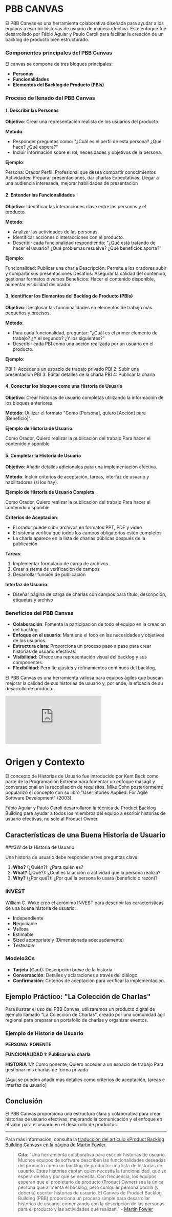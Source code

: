 # PBB CANVAS 

El PBB Canvas es una herramienta colaborativa diseñada para ayudar a los equipos a escribir historias de usuario de manera efectiva. Este enfoque fue desarrollado por Fábio Aguiar y Paulo Caroli para facilitar la creación de un backlog de producto bien estructurado.

### Componentes principales del PBB Canvas

El canvas se compone de tres bloques principales:

- **Personas**
- **Funcionalidades**
- **Elementos del Backlog de Producto (PBIs)**

### Proceso de llenado del PBB Canvas

#### 1. Describir las Personas

**Objetivo**: Crear una representación realista de los usuarios del producto.

**Método**:
- Responder preguntas como: "¿Cuál es el perfil de esta persona? ¿Qué hace? ¿Qué espera?"
- Incluir información sobre el rol, necesidades y objetivos de la persona.

**Ejemplo**:

Persona: Orador
Perfil: Profesional que desea compartir conocimientos
Actividades: Preparar presentaciones, dar charlas
Expectativas: Llegar a una audiencia interesada, mejorar habilidades de presentación

#### 2. Entender las Funcionalidades

**Objetivo**: Identificar las interacciones clave entre las personas y el producto.

**Método**:
- Analizar las actividades de las personas.
- Identificar acciones o interacciones con el producto.
- Describir cada funcionalidad respondiendo: "¿Qué está tratando de hacer el usuario? ¿Qué problemas resuelve? ¿Qué beneficios aporta?"

**Ejemplo**:

Funcionalidad: Publicar una charla
Descripción: Permite a los oradores subir y compartir sus presentaciones
Desafíos: Asegurar la calidad del contenido, gestionar formatos diversos
Beneficios: Hacer el contenido disponible, aumentar visibilidad del orador

#### 3. Identificar los Elementos del Backlog de Producto (PBIs)

**Objetivo**: Desglosar las funcionalidades en elementos de trabajo más pequeños y precisos.

**Método**:
- Para cada funcionalidad, preguntar: "¿Cuál es el primer elemento de trabajo? ¿Y el segundo? ¿Y los siguientes?"
- Describir cada PBI como una acción realizada por un usuario en el producto.

**Ejemplo**:

PBI 1: Acceder a un espacio de trabajo privado
PBI 2: Subir una presentación
PBI 3: Editar detalles de la charla
PBI 4: Publicar la charla


#### 4. Conectar los bloques como una Historia de Usuario

**Objetivo**: Crear historias de usuario completas utilizando la información de los bloques anteriores.

**Método**: Utilizar el formato "Como [Persona], quiero [Acción] para [Beneficio]".

**Ejemplo de Historia de Usuario**:

Como Orador,
Quiero realizar la publicación del trabajo
Para hacer el contenido disponible


#### 5. Completar la Historia de Usuario

**Objetivo**: Añadir detalles adicionales para una implementación efectiva.

**Método**: Incluir criterios de aceptación, tareas, interfaz de usuario y habilitadores (si los hay).

**Ejemplo de Historia de Usuario Completa**:

Como Orador,
Quiero realizar la publicación del trabajo
Para hacer el contenido disponible

**Criterios de Aceptación**:
- El orador puede subir archivos en formatos PPT, PDF y video
- El sistema verifica que todos los campos obligatorios estén completos
- La charla aparece en la lista de charlas públicas después de la publicación

**Tareas**:
1. Implementar formulario de carga de archivos
2. Crear sistema de verificación de campos
3. Desarrollar función de publicación

**Interfaz de Usuario**:
- Diseñar página de carga de charlas con campos para título, descripción, etiquetas y archivo

### Beneficios del PBB Canvas

- **Colaboración**: Fomenta la participación de todo el equipo en la creación del backlog.
- **Enfoque en el usuario**: Mantiene el foco en las necesidades y objetivos de los usuarios.
- **Estructura clara**: Proporciona un proceso paso a paso para crear historias de usuario efectivas.
- **Visibilidad**: Ofrece una representación visual del backlog y sus componentes.
- **Flexibilidad**: Permite ajustes y refinamientos continuos del backlog.

El PBB Canvas es una herramienta valiosa para equipos ágiles que buscan mejorar la calidad de sus historias de usuario y, por ende, la eficacia de su desarrollo de producto.

![Template](https://github.com/LeonRamos/Agil_IBT_canvas_PBB/edit/main/PBB.md#:~:text=PBB.-,png,-Editing%20PBB.md)

# Origen y Contexto

El concepto de Historias de Usuario fue introducido por Kent Beck como parte de la Programación Extrema para fomentar un enfoque máságil y conversacional en la recopilación de requisitos. Mike Cohn posteriormente popularizó el concepto con su libro "User Stories Applied: For Agile Software Development" (2003).

Fábio Aguiar y Paulo Caroli desarrollaron la técnica de Product Backlog Building para ayudar a todos los miembros del equipo a escribir historias de usuario efectivas, no solo al Product Owner.

## Características de una Buena Historia de Usuario

###3W de la Historia de Usuario

Una historia de usuario debe responder a tres preguntas clave:

1. **Who?** (¿Quién?): ¿Para quién es?
2. **What?** (¿Qué?): ¿Cuál es la acción o actividad que la persona realiza?
3. **Why?** (¿Por qué?): ¿Por qué la persona lo usará (beneficio o razón)?

### INVEST

William C. Wake creó el acrónimo INVEST para describir las características de una buena historia de usuario:

- **I**ndependiente
- **N**egociable
- **V**aliosa
- **E**stimable
- **S**ized appropriately (Dimensionada adecuadamente)
- **T**esteable

### Modelo3Cs

- **Tarjeta** (Card): Descripción breve de la historia.
- **Conversación**: Detalles y aclaraciones a través del diálogo.
- **Confirmación**: Criterios de aceptación para verificar la implementación.

## Ejemplo Práctico: "La Colección de Charlas"

Para ilustrar el uso del PBB Canvas, utilizaremos un producto digital de ejemplo llamado "La Colección de Charlas", creado por una comunidad ágil regional para preparar un portafolio de charlas y organizar eventos.

### Ejemplo de Historia de Usuario

**PERSONA: PONENTE**

**FUNCIONALIDAD 1: Publicar una charla**

**HISTORIA 1.1:**
Como ponente,
Quiero acceder a un espacio de trabajo
Para gestionar mis charlas de forma privada

[Aquí se pueden añadir más detalles como criterios de aceptación, tareas e interfaz de usuario]

## Conclusión

El PBB Canvas proporciona una estructura clara y colaborativa para crear historias de usuario efectivas, mejorando la comunicación y el enfoque en el valor para el usuario en el desarrollo de productos.

---

Para más información, consulta la [traducción del artículo «Product Backlog Building Canvas» en la página de Martin Fowler](https://martinfowler.com/articles/product-backlog-building-canvas.html).

> **Cita**: "Una herramienta colaborativa para escribir historias de usuario. Muchos equipos de software describen las funcionalidades deseadas del producto como un backlog de producto: una lista de historias de usuario. Estas historias captan quién necesita la funcionalidad, qué se espera de ella y por qué se necesita. Con frecuencia, los equipos esperan que el propietario de producto (Product Owner) sea la única persona que alimenta el backlog, pero cualquier persona podría (y debería) escribir historias de usuario. El Canvas de Product Backlog Building (PBB) proporciona un proceso simple para desarrollar historias de usuario, comenzando con la descripción de las personas para el producto y las actividades que realizan." - [Martin Fowler](https://caroli.org/es/el-canvas-de-pbb/)

